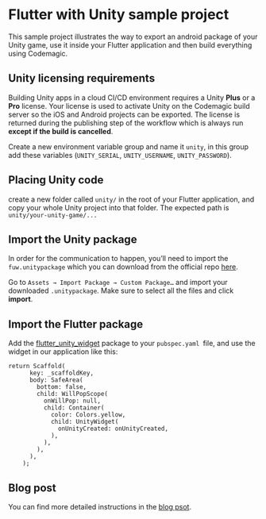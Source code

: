# Flutter with Unity sample project

This sample project illustrates the way to export an android package of your Unity game, use it inside your Flutter application and then build everything using Codemagic.

## Unity licensing requirements

Building Unity apps in a cloud CI/CD environment requires a Unity **Plus** or a **Pro** license. Your license is used to activate Unity on the Codemagic build server so the iOS and Android projects can be exported.  The license is returned during the publishing step of the workflow which is always run **except if the build is cancelled**.

Create a new environment variable group and name it `unity`, in this group add these variables (`UNITY_SERIAL`, `UNITY_USERNAME`, `UNITY_PASSWORD`).


## Placing Unity code
create a new folder called `unity/` in the root of your Flutter application, and copy your whole Unity project into that folder.
The expected path is `unity/your-unity-game/...`

## Import the Unity package
In order for the communication to happen, you’ll need to import the `fuw.unitypackage` which you can download from the official repo [here](https://github.com/juicycleff/flutter-unity-view-widget/tree/master/unitypackages).

Go to `Assets → Import Package → Custom Package…` and import your downloaded `.unitypackage`. Make sure to select all the files and click **import**.


## Import the Flutter package
Add the [flutter_unity_widget](https://pub.dev/packages/flutter_unity_widget) package to your `pubspec.yaml `file, and use the widget in our application like this:

```
return Scaffold(
      key: _scaffoldKey,
      body: SafeArea(
        bottom: false,
        child: WillPopScope(
          onWillPop: null,
          child: Container(
            color: Colors.yellow,
            child: UnityWidget(
              onUnityCreated: onUnityCreated,
            ),
          ),
        ),
      ),
    );
```

## Blog post
You can find more detailed instructions in the [blog psot]().